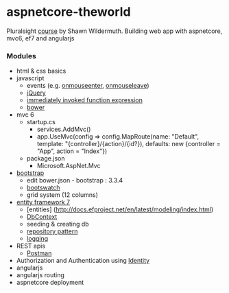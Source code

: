# aspnetcore-theworld
Pluralsight [course](https://app.pluralsight.com/library/courses/aspdotnet-5-ef7-bootstrap-angular-web-app/table-of-contents) by Shawn Wildermuth.  Building web app with aspnetcore, mvc6, ef7 and angularjs

### Modules
- html & css basics
- javascript
  - events (e.g. [onmouseenter](https://developer.mozilla.org/en-US/docs/Web/Events/mouseenter), [onmouseleave](https://developer.mozilla.org/en-US/docs/Web/Events/mouseleave))
  - [jQuery](https://jquery.com/)
  - [immediately invoked function expression](https://en.wikipedia.org/wiki/Immediately-invoked_function_expression)
  - [bower](http://bower.io/)
- mvc 6
  - startup.cs
    - services.AddMvc()
    - app.UseMvc(config => config.MapRoute(name: "Default", template: "{controller}/{action}/{id?}), defaults: new {controller = "App", action = "Index"})
  - package.json
    - Microsoft.AspNet.Mvc
- [bootstrap](http://getbootstrap.com/)
  - edit bower.json - bootstrap : 3.3.4
  - [bootswatch](https://bootswatch.com/)
  - grid system (12 columns)
- [entity framework 7](http://docs.efproject.net/en/latest/)
  - [entities] (http://docs.efproject.net/en/latest/modeling/index.html)
  - [DbContext](http://docs.efproject.net/en/latest/miscellaneous/configuring-dbcontext.html)
  - seeding & creating db
  - [repository pattern](https://msdn.microsoft.com/en-us/library/ff649690.aspx)
  - [logging](http://docs.efproject.net/en/latest/miscellaneous/logging.html)
- REST apis
  - [Postman](https://www.getpostman.com/)
- Authorization and Authentication using [Identity](https://docs.asp.net/en/latest/security/authentication/introduction-to-aspnet-identity.html)
- angularjs
- angularjs routing
- aspnetcore deployment

